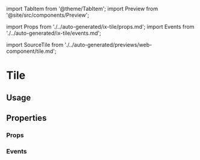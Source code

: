 import TabItem from '@theme/TabItem';
import Preview from '@site/src/components/Preview';

import Props from './../auto-generated/ix-tile/props.md';
import Events from './../auto-generated/ix-tile/events.md';

import SourceTile from './../auto-generated/previews/web-component/tile.md';

# Tile

## Usage

<Preview name="tile" height="22rem">
  <TabItem value="javascript">
    <SourceTile />
  </TabItem>
</Preview>

## Properties

### Props

<Props />

### Events

<Events />
